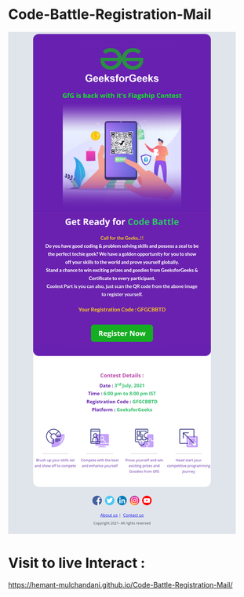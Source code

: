 # Code-Battle-Registration-Mail

![Mail Capture](Code%20Battle%20Registration%20Mail%20Capture.png)

# Visit to live Interact : 

 https://hemant-mulchandani.github.io/Code-Battle-Registration-Mail/ 

